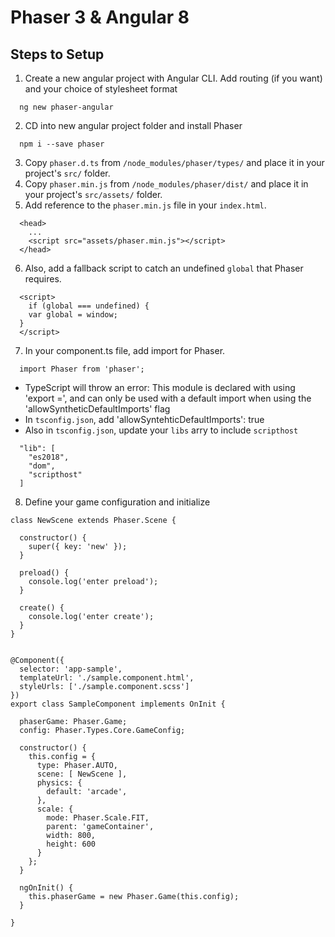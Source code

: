 # Phaser 3 & Angular 8

## Steps to Setup
1. Create a new angular project with Angular CLI. Add routing (if you want) and your choice of stylesheet format
```
  ng new phaser-angular
```

2. CD into new angular project folder and install Phaser
```
  npm i --save phaser
```

3. Copy `phaser.d.ts` from `/node_modules/phaser/types/` and place it in your project's `src/` folder.  
4. Copy `phaser.min.js` from `/node_modules/phaser/dist/` and place it in your project's `src/assets/` folder.
5. Add reference to the `phaser.min.js` file in your `index.html`.
```
  <head>
    ...
    <script src="assets/phaser.min.js"></script>
  </head>
```

6. Also, add a fallback script to catch an undefined `global` that Phaser requires.
```
  <script>
    if (global === undefined) {
    var global = window;
  }
  </script>
```

7. In your component.ts file, add import for Phaser.
```
  import Phaser from 'phaser';
```
* TypeScript will throw an error: This module is declared with using 'export =', and can only be used with a default import when using the 'allowSyntheticDefaultImports' flag
* In `tsconfig.json`, add 'allowSyntehticDefaultImports': true
* Also in `tsconfig.json`, update your `libs` arry to include `scripthost`
```
  "lib": [
    "es2018",
    "dom",
    "scripthost"
  ]
```

8. Define your game configuration and initialize
```
class NewScene extends Phaser.Scene {

  constructor() {
    super({ key: 'new' });
  }

  preload() {
    console.log('enter preload');
  }

  create() {
    console.log('enter create');
  }
}


@Component({
  selector: 'app-sample',
  templateUrl: './sample.component.html',
  styleUrls: ['./sample.component.scss']
})
export class SampleComponent implements OnInit {

  phaserGame: Phaser.Game;
  config: Phaser.Types.Core.GameConfig;

  constructor() {
    this.config = {
      type: Phaser.AUTO,
      scene: [ NewScene ],
      physics: {
        default: 'arcade',
      },
      scale: {
        mode: Phaser.Scale.FIT,
        parent: 'gameContainer',
        width: 800,
        height: 600
      }
    };
  }

  ngOnInit() {
    this.phaserGame = new Phaser.Game(this.config);
  }

}

```